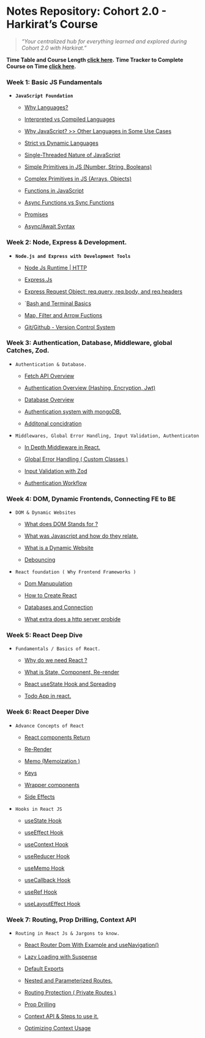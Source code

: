 # Notes Repository: Cohort 2.0 - Harkirat’s Course

> _“Your centralized hub for everything learned and explored during Cohort 2.0 with Harkirat.”_

**Time Table and Course Length [click here](./Notes/process/Time_chart.md).**
**Time Tracker to Complete Course on Time [click here](./Notes/process/Study_Tracker.md).**

### Week 1: Basic JS Fundamentals

- **`JavaScript Foundation`**

  - [Why Languages?](./Notes/Week_1/Javascript_Foundation.md)

  - [Interpreted vs Compiled Languages](./Notes/Week_1/Javascript_Foundation.md)

  - [Why JavaScript? >> Other Languages in Some Use Cases](./Notes/Week_1/Javascript_Foundation.md)

  - [Strict vs Dynamic Languages](./Notes/Week_1/Javascript_Foundation.md)

  - [Single-Threaded Nature of JavaScript](./Notes/Week_1/Javascript_Foundation.md)

  - [Simple Primitives in JS (Number, String, Booleans)](./Notes/Week_1/Javascript_Foundation.md)

  - [Complex Primitives in JS (Arrays, Objects)](./Notes/Week_1/Javascript_Foundation.md)

  - [Functions in JavaScript](./Notes/Week_1/Javascript_Foundation.md)

  - [Async Functions vs Sync Functions](./Notes/Week_1/Javascript_Foundation.md)

  - [Promises](./Notes/Week_1/Javascript_Foundation.md)

  - [Async/Await Syntax](./Notes/Week_1/Javascript_Foundation.md)

### Week 2: Node, Express & Development.

- **`Node.js and Express with Development Tools`**

  - [Node Js Runtime | HTTP](./Notes/Week_2/Node_Express_and_Development.md)

  - [Express.Js](./Notes/Week_2/Node_Express_and_Development.md)

  - [Express Request Object: req.query, req.body, and req.headers](./Notes/Week_2/Node_Express_and_Development.md)

  - \`[Bash and Terminal Basics](./Notes/Week_2/Node_Express_and_Development.md)

  - [Map, Filter and Arrow Fuctions](./Notes/Week_2/Node_Express_and_Development.md)

  - [Git/Github - Version Control System](./Notes/Week_2/Node_Express_and_Development.md)

### Week 3: Authentication, Database, Middleware, global Catches, Zod.

- `Authentication & Database.`&#x20;

  - [Fetch API Overview](./Notes/Week_3/Authentication_Databases.md)

  - [Authentication Overview (Hashing, Encryption, Jwt)](./Notes/Week_3/Authentication_Databases.md)

  - [Database Overview](./Notes/Week_3/Authentication_Databases.md)

  - [Authentication system with mongoDB.](./Notes/Week_3/Authentication_Databases.md)

  - [Additonal concidration](./Notes/Week_3/Authentication_Databases.md)

- `Middlewares, Global Error Handling, Input Validation, Authenticaton`

  - [In Depth Middleware in React.](./Notes/Week_3/Middleware_authentication_global_catches.md)&#x20;

  - [Global Error Handling ( Custom Classes )](./Notes/Week_3/Middleware_authentication_global_catches.md)

  - [Input Validation with Zod](./Notes/Week_3/Middleware_authentication_global_catches.md)

  - [Authentication Workflow](./Notes/Week_3/Middleware_authentication_global_catches.md)

### Week 4: DOM, Dynamic Frontends, Connecting FE to BE

- `DOM & Dynamic Websites`

  - [What does DOM Stands for ?](./Notes/Week_4/Dom_Dynamic_Frontends_Connecting_FE_to_BE.md)

  - [What was Javascript and how do they relate.](./Notes/Week_4/Dom_Dynamic_Frontends_Connecting_FE_to_BE.md)

  - [What is a Dynamic Website](./Notes/Week_4/Dom_Dynamic_Frontends_Connecting_FE_to_BE.md)

  - [Debouncing](./Notes/Week_4/Dom_Dynamic_Frontends_Connecting_FE_to_BE.md)

- `React foundation ( Why Frontend Frameworks )`

  - [Dom Manupulation](./Notes/Week_4/Dom_Dynamic_Frontends_Connecting_FE_to_BE.md)

  - [How to Create React](./Notes/Week_4/Dom_Dynamic_Frontends_Connecting_FE_to_BE.md)

  - [Databases and Connection](./Notes/Week_4/Dom_Dynamic_Frontends_Connecting_FE_to_BE.md)&#x20;

  - [What extra does a http server probide](./Notes/Week_4/Dom_Dynamic_Frontends_Connecting_FE_to_BE.md)

### Week 5: React Deep Dive

- `Fundamentals / Basics of React.`&#x20;

  - [Why do we need React ?](./Notes/Week_5/React_Deep_Dive.md)

  - [What is State, Component, Re-render](./Notes/Week_5/React_Deep_Dive.md)

  - [React useState Hook and Spreading](./Notes/Week_5/React_Deep_Dive.md)

  - [Todo App in react.](./Notes/Week_5/React_Deep_Dive.md)&#x20;

### Week 6: React Deeper Dive

- `Advance Concepts of React`

  - [React components Return](./Notes/Week_6/React_Returns.md)

  - [Re-Render](./Notes/Week_6/React_Returns.md)

  - [Memo (Memoization )](./Notes/Week_6/React_Returns.md)

  - [Keys](./Notes/Week_6/React_Returns.md)

  - [Wrapper components](./Notes/Week_6/React_Returns.md)

  - [Side Effects](./Notes/Week_6/React_Returns.md)

- `Hooks in React JS`

  - [useState Hook](./Notes/Week_6/React_Returns.md)

  - [useEffect Hook](./Notes/Week_6/React_Returns.md)

  - [useContext Hook](./Notes/Week_6/React_Returns.md)

  - [useReducer Hook](./Notes/Week_6/React_Returns.md)

  - [useMemo Hook](./Notes/Week_6/React_Returns.md)

  - [useCallback Hook](./Notes/Week_6/React_Returns.md)

  - [useRef Hook](./Notes/Week_6/React_Returns.md)

  - [useLayoutEffect Hook](./Notes/Week_6/React_Returns.md)

### Week 7: Routing, Prop Drilling, Context API

- `Routing in React Js & Jargons to know.`&#x20;

  - [React Router Dom With Example and useNavigation()](./Notes/Week_7/Routing_PropDrilling_ContextAPI.md)

  - [Lazy Loading with Suspense](./Notes/Week_7/Routing_PropDrilling_ContextAPI.md)

  - [Default Exports](./Notes/Week_7/Routing_PropDrilling_ContextAPI.md)

  - [Nested and Parameterized Routes.](./Notes/Week_7/Routing_PropDrilling_ContextAPI.md)

  - [Routing Protection ( Private Routes )](./Notes/Week_7/Routing_PropDrilling_ContextAPI.md)

  - [Prop Drilling](./Notes/Week_7/Routing_PropDrilling_ContextAPI.md)

  - [Context API & Steps to use it.](./Notes/Week_7/Routing_PropDrilling_ContextAPI.md)

  - [Optimizing Context Usage](./Notes/Week_7/Routing_PropDrilling_ContextAPI.md)
